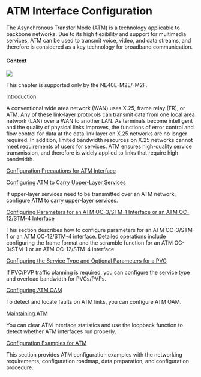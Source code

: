 ATM Interface Configuration
===========================

The Asynchronous Transfer Mode (ATM) is a technology applicable to backbone networks. Due to its high flexibility and support for multimedia services, ATM can be used to transmit voice, video, and data streams, and therefore is considered as a key technology for broadband communication.

#### Context

![](../../../../public_sys-resources/note_3.0-en-us.png) 

This chapter is supported only by the NE40E-M2E/-M2F.



[Introduction](../../../../software/nev8r10_vrpv8r16/user/vrp/dc_vrp_cfg_014053.html)

A conventional wide area network (WAN) uses X.25, frame relay (FR), or ATM. Any of these link-layer protocols can transmit data from one local area network (LAN) over a WAN to another LAN. As terminals become intelligent and the quality of physical links improves, the functions of error control and flow control for data at the data link layer on X.25 networks are no longer required. In addition, limited bandwidth resources on X.25 networks cannot meet requirements of users for services. ATM ensures high-quality service transmission, and therefore is widely applied to links that require high bandwidth.

[Configuration Precautions for ATM Interface](../../../../software/nev8r10_vrpv8r16/user/spec/ATM_Interface_limitation.html)



[Configuring ATM to Carry Upper-Layer Services](../../../../software/nev8r10_vrpv8r16/user/vrp/dc_vrp_cfg_014055.html)

If upper-layer services need to be transmitted over an ATM network, configure ATM to carry upper-layer services.

[Configuring Parameters for an ATM OC-3/STM-1 Interface or an ATM OC-12/STM-4 Interface](../../../../software/nev8r10_vrpv8r16/user/ne/dc_ne_cfg_atm_0004.html)

This section describes how to configure parameters for an ATM OC-3/STM-1 or an ATM OC-12/STM-4 interface. Detailed operations include configuring the frame format and the scramble function for an ATM OC-3/STM-1 or an ATM OC-12/STM-4 interface.

[Configuring the Service Type and Optional Parameters for a PVC](../../../../software/nev8r10_vrpv8r16/user/ne/dc_ne_cfg_atm_0012.html)

If PVC/PVP traffic planning is required, you can configure the service type and overload bandwidth for PVCs/PVPs.

[Configuring ATM OAM](../../../../software/nev8r10_vrpv8r16/user/ne/dc_ne_cfg_atm_0018.html)

To detect and locate faults on ATM links, you can configure ATM OAM.

[Maintaining ATM](../../../../software/nev8r10_vrpv8r16/user/vrp/dc_vrp_cfg_014060.html)

You can clear ATM interface statistics and use the loopback function to detect whether ATM interfaces run properly.

[Configuration Examples for ATM](../../../../software/nev8r10_vrpv8r16/user/vrp/dc_vrp_cfg_014063.html)

This section provides ATM configuration examples with the networking requirements, configuration roadmap, data preparation, and configuration procedure.